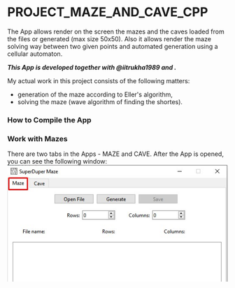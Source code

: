 # PROJECT_MAZE_AND_CAVE_CPP
The App allows render on the screen the mazes and the caves loaded from the files or generated (max size 50x50). Also it allows render the  maze solving way between two given points and automated generation using a cellular automaton.

_**This App is developed together with @iitrukha1989 and .**_

My actual work in this project consists of the following matters:
- generation of the maze according to Eller's algorithm, 
- solving the maze (wave algorithm of finding the shortes).

### How to Compile the App


### Work with Mazes
There are two tabs in the Apps - MAZE and CAVE. After the App is opened, you can see the following window:
![Alt text](/screenshots/maze_window.jpg "Maze window")


